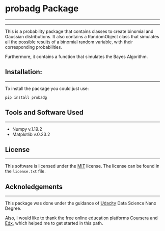 # probadg Package
***
***

This is a probability package that contains classes to create binomial and Gaussian distributions. It also contains a RandomObject class that simulates all the possible results of a binomial random variable, with their corresponding probabilities.

Furthermore, it contains a function that simulates the Bayes Algorithm. 

## Installation:
***

To install the package you could just use:

`pip install probadg`

## Tools and Software Used
***

+ Numpy v.1.19.2
+ Matplotlib v.0.23.2

## License
***
This software is licensed under the [MIT](https://opensource.org/licenses/MIT) license. The license can be found in the `license.txt` file. 

## Acknoledgements
***
This package was done under the guidance of [Udacity](udacity.com) Data Science Nano Degree. 

Also, I would like to thank the free online education platforms [Coursera](https://www.coursera.org) and [Edx](https://www.edx.org), which helped me to get started in this path.  